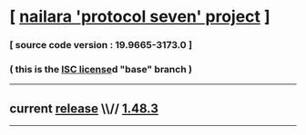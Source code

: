 
# [ [nailara 'protocol seven' project](http://src.nailara.net/) ]

### [ source code version : 19.9665-3173.0 ]

### ( this is the [ISC license](license)d "base" branch )
---
## current [release](https://github.com/anotherlink/nailara/releases) \\\\// [1.48.3](https://github.com/anotherlink/nailara/releases/tag/1.48.3)
---
